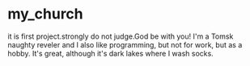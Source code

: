 # my_church
it is first project.strongly do not judge.God be with you!
I'm a Tomsk naughty reveler and I also like programming, but not for work,
but as a hobby. It's great, although it's dark lakes where I wash socks.

